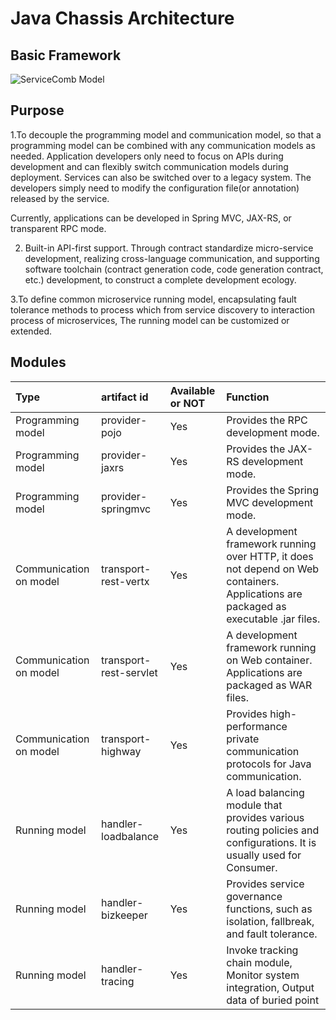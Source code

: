 # Java Chassis Architecture
## Basic Framework
![ServiceComb Model](/assets/images/servicecomb_mode_en.png)

## Purpose

1.To decouple the programming model and communication model, so that a programming model can be combined with any communication models as needed. Application developers only need to focus on APIs during development and can flexibly switch communication models during deployment. Services can also be switched over to a legacy system. The developers simply need to modify the configuration file(or annotation) released by the service.

Currently, applications can be developed in Spring MVC, JAX-RS, or transparent RPC mode.

2. Built-in API-first support. Through contract standardize micro-service development,  realizing cross-language communication, and supporting software toolchain (contract generation code, code generation contract, etc.)  development, to construct a complete development ecology.

3.To define common microservice running model, encapsulating fault tolerance methods to process which from service discovery to interaction process of microservices, The running model can be customized or extended.

## Modules

| Type                   | artifact id            | Available or NOT | Function                                 |
| :--------------------- | :--------------------- | :--------------- | :--------------------------------------- |
| Programming model      | provider-pojo          | Yes              | Provides the RPC development mode.       |
| Programming model      | provider-jaxrs         | Yes              | Provides the JAX-RS development mode.    |
| Programming model      | provider-springmvc     | Yes              | Provides the Spring MVC development mode. |
| Communication on model | transport-rest-vertx   | Yes              | A development framework running over HTTP, it does not depend on Web containers. Applications are packaged as executable .jar files. |
| Communication on model | transport-rest-servlet | Yes              | A development framework running on Web container. Applications are packaged as WAR files. |
| Communication on model | transport-highway      | Yes              | Provides high-performance private communication protocols for Java communication. |
| Running model          | handler-loadbalance    | Yes              | A load balancing module that provides various routing policies and configurations. It is usually used for Consumer. |
| Running model          | handler-bizkeeper      | Yes              | Provides service governance functions, such as isolation, fallbreak, and fault tolerance. |
| Running model          | handler-tracing        | Yes              | Invoke tracking chain module, Monitor system integration, Output data of buried point |
